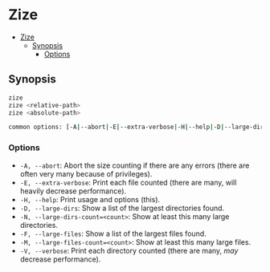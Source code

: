 # Zize
- [Zize](#zize)
  - [Synopsis](#synopsis)
    - [Options](#options)

## Synopsis
```bash
zize
zize <relative-path>
zize <absolute-path>

common options: [-A|--abort|-E|--extra-verbose|-H|--help|-D|--large-dirs|-N|--large-dirs-count=<count>|-F|--large-files|-M|--large-files-count=<count>|-V|--verbose]
```
### Options
* `-A, --abort`: Abort the size counting if there are any errors (there are often very many because of privileges).
* `-E, --extra-verbose`: Print each file counted (there are many, will heavily decrease performance).
* `-H, --help`: Print usage and options (this).
* `-D, --large-dirs`: Show a list of the largest directories found.
* `-N, --large-dirs-count=<count>`: Show at least this many large directories.
* `-F, --large-files`: Show a list of the largest files found.
* `-M, --large-files-count=<count>`: Show at least this many large files.
* `-V, --verbose`: Print each directory counted (there are many, *may* decrease performance).
